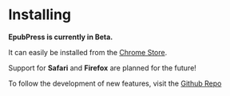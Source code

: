 # Installing

**EpubPress is currently in Beta.**

It can easily be installed from the [Chrome Store](https://chrome.google.com/webstore/detail/epubpress/pnhdnpnnffpijjbnhnipkehhibchdeok).

Support for **Safari** and **Firefox** are planned for the future!

To follow the development of new features, visit the [Github Repo](https://github.com/haroldtreen/epub-press-chrome)
